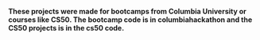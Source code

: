 **These projects were made for bootcamps from Columbia University or courses like CS50. The bootcamp code is in columbiahackathon and the CS50 projects is in the cs50 code.**